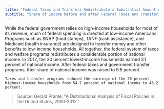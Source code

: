 ```yaml
---
title: "Federal Taxes and Transfers Redistribute a Substantial Amount of Income"
subtitle: "Share of Income before and after Federal Taxes and Transfers, by Quintile (2012)"
---
```

While the federal government relies on high-income households for most of its revenue, much of federal spending is directed at low-income Americans. Programs such as SNAP (food stamps), TANF (cash assistance), and Medicaid (health insurance) are designed to transfer money and other benefits to low-income households. All together, the federal system of taxes and welfare programs redistributes a considerable portion of national income. In 2012, the 20 percent lowest-income households earned 3.1 percent of national income. After federal taxes and government transfer programs, their share of national income was raised to 9.9 percent.

```
Taxes and transfer programs reduced the earnings of the 20 percent highest-income households from 54.7 percent of national income to 43.2 percent.
```

> Source: Gerald Prante, "A Distributional Analysis of Fiscal Policies in the United States, 2000-2012."
